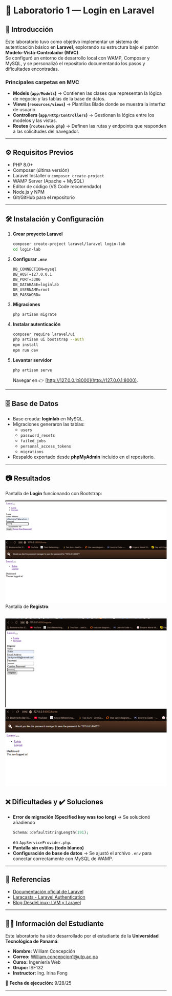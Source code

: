# 🚀 Laboratorio 1 — Login en Laravel

## 📖 Introducción
Este laboratorio tuvo como objetivo implementar un sistema de autenticación básico en **Laravel**, explorando su estructura bajo el patrón **Modelo-Vista-Controlador (MVC)**.  
Se configuró un entorno de desarrollo local con WAMP, Composer y MySQL, y se personalizó el repositorio documentando los pasos y dificultades encontradas.  

### Principales carpetas en MVC
- **Models (`app/Models`)** → Contienen las clases que representan la lógica de negocio y las tablas de la base de datos.  
- **Views (`resources/views`)** → Plantillas Blade donde se muestra la interfaz de usuario.  
- **Controllers (`app/Http/Controllers`)** → Gestionan la lógica entre los modelos y las vistas.  
- **Routes (`routes/web.php`)** → Definen las rutas y endpoints que responden a las solicitudes del navegador.  

---

## ⚙️ Requisitos Previos
- PHP 8.0+  
- Composer (última versión)  
- Laravel Installer o `composer create-project`  
- WAMP Server (Apache + MySQL)  
- Editor de código (VS Code recomendado)  
- Node.js y NPM  
- Git/GitHub para el repositorio  

---

## 🛠️ Instalación y Configuración
1. **Crear proyecto Laravel**  
   ```bash
   composer create-project laravel/laravel login-lab
   cd login-lab
   ```

2. **Configurar `.env`**  
   ```env
   DB_CONNECTION=mysql
   DB_HOST=127.0.0.1
   DB_PORT=3306
   DB_DATABASE=loginlab
   DB_USERNAME=root
   DB_PASSWORD=
   ```

3. **Migraciones**  
   ```bash
   php artisan migrate
   ```

4. **Instalar autenticación**  
   ```bash
   composer require laravel/ui
   php artisan ui bootstrap --auth
   npm install
   npm run dev
   ```

5. **Levantar servidor**  
   ```bash
   php artisan serve
   ```
   Navegar en 👉 [http://127.0.0.1:8000](http://127.0.0.1:8000).  

---

## 🗄️ Base de Datos
- Base creada: **loginlab** en MySQL.  
- Migraciones generaron las tablas:  
  - `users`  
  - `password_resets`  
  - `failed_jobs`  
  - `personal_access_tokens`  
  - `migrations`  
- Respaldo exportado desde **phpMyAdmin** incluido en el repositorio.  

---

## 📷 Resultados
Pantalla de **Login** funcionando con Bootstrap:

![Login funcionando](images/login.PNG)
![Login funcionando2](images/login2.PNG)
Pantalla de **Registro**:

![Register funcionando](images/register.PNG)
![Register funcionando2](images/register2.PNG)
---

## ❌ Dificultades y ✔️ Soluciones
- **Error de migración (Specified key was too long)** → Se solucionó añadiendo  
  ```php
  Schema::defaultStringLength(191);
  ```
  en `AppServiceProvider.php`.  
- **Pantalla sin estilos (todo blanco)** 
- **Configuración de base de datos** → Se ajustó el archivo `.env` para conectar correctamente con MySQL de WAMP.  

---

## 🔗 Referencias
- [Documentación oficial de Laravel](https://laravel.com/docs)  
- [Laracasts - Laravel Authentication](https://laracasts.com)  
- [Blog DesdeLinux: LVM y Laravel](https://blog.desdelinux.net)  

---

## 🧑‍💻 Información del Estudiante
Este laboratorio ha sido desarrollado por el estudiante de la **Universidad Tecnológica de Panamá**:  

- **Nombre:** William Concepción  
- **Correo:** William.concepcion1@utp.ac.pa
- **Curso:** Ingeniería Web  
- **Grupo:** ISF132  
- **Instructor:** Ing. Irina Fong  

📅 **Fecha de ejecución:** 9/28/25

---
